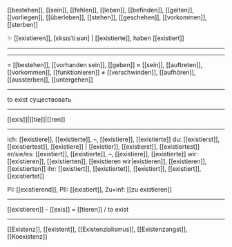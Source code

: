 [[bestehen]], [[sein]], [[fehlen]], [[leben]], [[befinden]], [[gelten]], [[vorliegen]], [[überleben]], [[stehen]], [[geschehen]], [[vorkommen]], [[sterben]]

✨ [[existieren]], [ɛksɪsˈtiːʁən] | [[existierte]], haben [[existiert]]

---

---
= [[bestehen]], [[vorhanden sein]], [[geben]]
≈ [[sein]], [[auftreten]], [[vorkommen]], [[funktionieren]]
≠ [[verschwinden]], [[aufhören]], [[aussterben]], [[untergehen]]

---
to exist
существовать

---
[[exis]]|[[tie]]|[[ren]]

---
ich: [[existiere]], [[existierte]], –, [[existiere]], [[existierte]]
du: [[existierst]], [[existiertest]], [[existiere]] | [[existier]], [[existierst]], [[existiertest]]
er/sie/es: [[existiert]], [[existierte]], –, [[existiere]], [[existierte]]
wir: [[existieren]], [[existierten]], [[existieren wir|existieren]], [[existieren]], [[existierten]]
ihr: [[existiert]], [[existiertet]], [[existiert]], [[existiert]], [[existiertet]]

PI: [[existierend]], PII: [[existiert]], Zu+inf: [[zu existieren]]

---
[[existieren]] - [[exis]] = [[tieren]] / to exist

---
[[Existenz]], [[existent]], [[Existenzialismus]], [[Existenzangst]], [[Koexistenz]]
